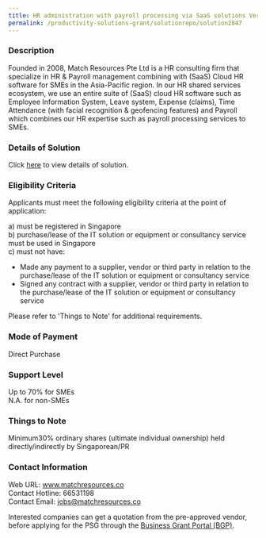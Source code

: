 ```yaml
---
title: HR administration with payroll processing via SaaS solutions Version 21-3.1 - HRSS with payroll processing via (SaaS) HR Cloud solutions - Package 3 (26-50 employee) Version 21-3
permalink: /productivity-solutions-grant/solutionrepo/solution2847
---
```


### Description

Founded in 2008, Match Resources Pte Ltd is a HR consulting firm that specialize in HR & Payroll management combining with (SaaS) Cloud HR software for SMEs in the Asia-Pacific region. In our HR shared services ecosystem, we use an entire suite of (SaaS) cloud HR software such as Employee Information System, Leave system, Expense (claims), Time Attendance (with facial recognition & geofencing features) and Payroll which combines our HR expertise such as payroll processing services to SMEs.

### Details of Solution

Click <a href='https://www.gobusiness.gov.sg/images/psg/MATCH_RESOURCES_HRSS_20210402_Desensitised_Annex_3_Part_3.pdf' target='_blank' rel='noopener'>here</a> to view details of solution.

### Eligibility Criteria

Applicants must meet the following eligibility criteria at the point of application:

a) must be registered in Singapore <br>
b) purchase/lease of the IT solution or equipment or consultancy service must be used in Singapore <br>
c) must not have:
- Made any payment to a supplier, vendor or third party in relation to the purchase/lease of the IT solution or equipment or consultancy service
- Signed any contract with a supplier, vendor or third party in relation to the purchase/lease of the IT solution or equipment or consultancy service

Please refer to 'Things to Note' for additional requirements.

### Mode of Payment
Direct Purchase

### Support Level
Up to 70% for SMEs <br>
N.A. for non-SMEs

### Things to Note
 Minimum30% ordinary shares (ultimate individual ownership) held directly/indirectly by Singaporean/PR

### Contact Information
Web URL: www.matchresources.co <br>Contact Hotline: 66531198 <br>Contact Email: jobs@matchresources.co <br>

Interested companies can get a quotation from the pre-approved vendor, before applying for the PSG through the <a target='_blank' rel='noopener' href='https://www.businessgrants.gov.sg/'>Business Grant Portal (BGP)</a>.
